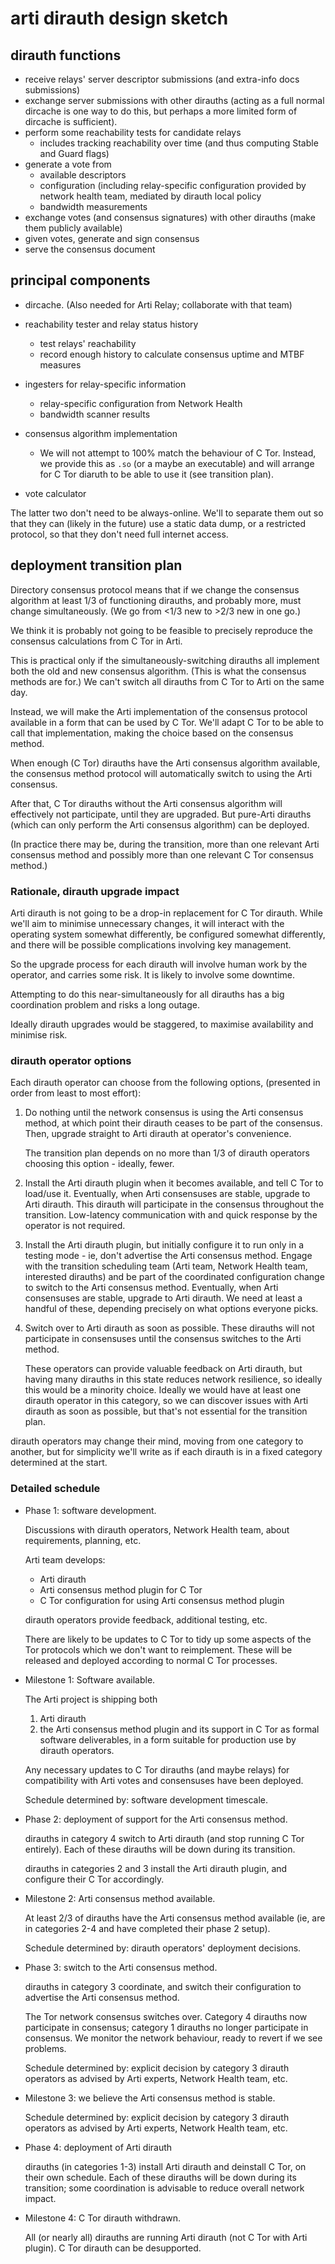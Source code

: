 # arti dirauth design sketch

## dirauth functions

 * receive relays' server descriptor submissions (and extra-info docs submissions)
 * exchange server submissions with other dirauths
   (acting as a full normal dircache is one way to do this,
   but perhaps a more limited form of dircache is sufficient).
 * perform some reachability tests for candidate relays
   - includes tracking reachability over time
     (and thus computing Stable and Guard flags)
 * generate a vote from
   - available descriptors
   - configuration (including relay-specific configuration provided
     by network health team, mediated by dirauth local policy
   - bandwidth measurements
 * exchange votes (and consensus signatures) with other dirauths (make them publicly available)
 * given votes, generate and sign consensus
 * serve the consensus document

## principal components

 * dircache.
   (Also needed for Arti Relay; collaborate with that team)

 * reachability tester and relay status history
   - test relays' reachability
   - record enough history to calculate consensus uptime and MTBF measures

 * ingesters for relay-specific information
   - relay-specific configuration from Network Health
   - bandwidth scanner results

 * consensus algorithm implementation
   - We will not attempt to 100% match the behaviour of C Tor.
     Instead, we provide this as `.so` (or a maybe an executable)
     and will arrange for C Tor diaruth to  be able to use it
     (see transition plan).

 * vote calculator

The latter two don't need to be always-online.
We'll to separate them out so that they can (likely in the future)
use a static data dump, or a restricted protocol,
so that they don't need full internet access.

## deployment transition plan

Directory consensus protocol means that
if we change the consensus algorithm
at least 1/3 of functioning dirauths, and probably more,
must change simultaneously.
(We go from \<1/3 new to \>2/3 new in one go.)

We think it is probably not going to be feasible to precisely reproduce
the consensus calculations from C Tor in Arti.

This is practical only if the simultaneously-switching dirauths
all implement both the old and new consensus algorithm.
(This is what the consensus methods are for.)
We can't switch all dirauths from C Tor to Arti on the same day.

Instead, we will
make the Arti implementation of the consensus protocol
available in a form that can be used by C Tor.
We'll
adapt C Tor to be able to call that implementation,
making the choice based on the consensus method.

When enough (C Tor) dirauths have the Arti consensus algorithm available,
the consensus method protocol will automatically switch
to using the Arti consensus.

After that, C Tor dirauths without the Arti consensus algorithm
will effectively not participate, until they are upgraded.
But pure-Arti dirauths (which can only perform the Arti consensus algorithm)
can be deployed.

(In practice there may be, during the transition,
more than one relevant Arti consensus method
and possibly more than one relevant C Tor consensus method.)

### Rationale, dirauth upgrade impact

Arti dirauth is not going to be a drop-in replacement
for C Tor dirauth.
While we'll aim to minimise unnecessary changes,
it will interact with the operating system somewhat differently,
be configured somewhat differently,
and there will be possible complications involving key management.

So the upgrade process for each dirauth
will involve human work by the operator,
and carries some risk.
It is likely to involve some downtime.

Attempting to do this near-simultaneously for all dirauths
has a big coordination problem and risks a long outage.

Ideally dirauth upgrades would be staggered,
to maximise availability and minimise risk.

### dirauth operator options

Each dirauth operator can choose
from the following options,
(presented in order from least to most effort):

 1. Do nothing until the network consensus
    is using the Arti consensus method,
    at which point their dirauth ceases to be part of the consensus.
    Then, upgrade straight to Arti dirauth at operator's convenience.

    The transition plan depends on no more than
    1/3 of dirauth operators choosing this option -
    ideally, fewer.

 2. Install the Arti dirauth plugin when it becomes available,
    and tell C Tor to load/use it.
    Eventually, when Arti consensuses are stable, upgrade to Arti dirauth.
    This dirauth will participate in the consensus
    throughout the transition.
    Low-latency communication with and quick response by the operator
    is not required.

 3. Install the Arti dirauth plugin,
    but initially configure it to run only in a testing mode -
    ie, don't advertise the Arti consensus method.
    Engage with the transition scheduling team
    (Arti team, Network Health team, interested dirauths)
    and be part of the coordinated configuration change
    to switch to the Arti consensus method.
    Eventually, when Arti consensuses are stable, upgrade to Arti dirauth.
    We need at least a handful of these,
    depending precisely on what options everyone picks.

 4. Switch over to Arti dirauth as soon as possible.
    These dirauths will not participate in consensuses
    until the consensus switches to the Arti method.

    These operators can provide valuable feedback on Arti dirauth,
    but having many dirauths in this state reduces network resilience,
    so ideally this would be a minority choice.
    Ideally we would have at least one dirauth operator in this category,
    so we can discover issues with Arti dirauth as soon as possible,
    but that's not essential for the transition plan.

dirauth operators may change their mind,
moving from one category to another,
but for simplicity we'll write as if
each dirauth is in a fixed category determined at the start.

### Detailed schedule

 * Phase 1: software development.

   Discussions with dirauth operators, Network Health team,
   about requirements, planning, etc.

   Arti team develops:
     - Arti dirauth
     - Arti consensus method plugin for C Tor
     - C Tor configuration for using Arti consensus method plugin

   dirauth operators provide feedback, additional testing, etc.

   There are likely to be updates to C Tor to tidy up
   some aspects of the Tor protocols which we don't want to reimplement.
   These will be released and deployed according to normal C Tor processes.

 * Milestone 1: Software available.

   The Arti project is shipping both
    1. Arti dirauth
    2. the Arti consensus method plugin and its support in C Tor
   as formal software deliverables,
   in a form suitable for production use by dirauth operators.

   Any necessary updates to C Tor dirauths (and maybe relays)
   for compatibility with Arti votes and consensuses
   have been deployed.

   Schedule determined by: software development timescale.

 * Phase 2: deployment of support for the Arti consensus method.

   dirauths in category 4 switch to Arti dirauth
   (and stop running C Tor entirely).
   Each of these dirauths will be down during its transition.

   dirauths in categories 2 and 3 install the Arti dirauth plugin,
   and configure their C Tor accordingly.
 
 * Milestone 2: Arti consensus method available.

   At least 2/3 of dirauths have the Arti consensus method available
   (ie, are in categories 2-4 and have completed their phase 2 setup).

   Schedule determined by: dirauth operators' deployment decisions.

 * Phase 3: switch to the Arti consensus method.

   dirauths in category 3 coordinate,
   and switch their configuration to advertise the Arti consensus method.

   The Tor network consensus switches over.
   Category 4 dirauths now participate in consensus;
   category 1 dirauths no longer participate in consensus.
   We monitor the network behaviour,
   ready to revert if we see problems.

   Schedule determined by:
   explicit decision by category 3 dirauth operators
   as advised by Arti experts, Network Health team, etc.

 * Milestone 3: we believe the Arti consensus method is stable.

   Schedule determined by:
   explicit decision by category 3 dirauth operators
   as advised by Arti experts, Network Health team, etc.

 * Phase 4: deployment of Arti dirauth

   dirauths (in categories 1-3) install Arti dirauth and deinstall C Tor,
   on their own schedule.
   Each of these dirauths will be down during its transition;
   some coordination is advisable to reduce overall network impact.

 * Milestone 4: C Tor dirauth withdrawn.

   All (or nearly all) dirauths are running Arti dirauth
   (not C Tor with Arti plugin).
   C Tor dirauth can be desupported.
